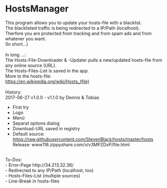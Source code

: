 # HostsManager
This program allows you to update your hosts-file with a blacklist.<br>
The blacklisted traffic is being redirected to a IP/Path (localhost).<br>
Therfore you are protected from tracking and from spam ads and from whatever you want.<br>
(In short...)<br>
<br>
In long ...:<br>
The Hosts-File-Downloader & -Updater pulls a new/updated hosts-file from any online source (URL).<br>
The Hosts-Files-List is saved in the app.<br>
More to the hosts-file:<br>
https://en.wikipedia.org/wiki/Hosts_(file)<br>
<br>
History:<br>
2017-06-27 v1.0.0 - v1.1.0 by Dennis & Tobias<br>
- First try
- Logo
- Menü
- Separat options dialog
- Download-URL saved in registry
- Default source: https://raw.githubusercontent.com/StevenBlack/hosts/master/hosts
Release: www116.zippyshare.com/v/v3MPZDxP/file.html<br>
<br>
To-Dos:<br>
- Error-Page http://34.213.32.36/<br>
- Redirected to any IP/Path (localhost, too)<br>
- Hosts-Files-List (multiple sources)<br>
- Line-Break in hosts-files<br>

